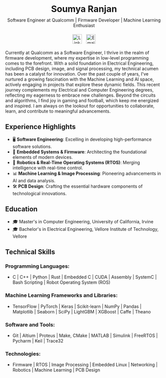 <header style="text-align: center; margin-bottom: 20px;">
  <h1 style="margin: 0; padding-bottom: 10px;">Soumya Ranjan</h1>
  <p style="margin: 0; padding-bottom: 10px;">Software Engineer at Qualcomm | Firmware Developer | Machine Learning Enthusiast</p>
  <div style="display: inline-block; padding-top: 10px;">
    <a href="https://www.linkedin.com/in/sranjan27/" style="text-decoration: none; margin-right: 10px;">
      <img src="LINK_TO_LINKEDIN_ICON" alt="LinkedIn" style="width: 30px; height: 30px; vertical-align: middle;">
    </a>
    <a href="mailto:ranjan42069@gmail.com" style="text-decoration: none;">
      <img src="LINK_TO_EMAIL_ICON" alt="Email" style="width: 30px; height: 30px; vertical-align: middle;">
    </a>
  </div>
</header>


Currently at Qualcomm as a Software Engineer, I thrive in the realm of firmware development, where my expertise in low-level programming comes to the forefront. With a solid foundation in Electrical Engineering, including PCB design, image, and signal processing, my technical acumen has been a catalyst for innovation. Over the past couple of years, I've nurtured a growing fascination with the Machine Learning and AI space, actively engaging in projects that explore these dynamic fields. This recent journey complements my Electrical and Computer Engineering degrees, reflecting my eagerness to embrace new challenges. Beyond the circuits and algorithms, I find joy in gaming and football, which keep me energized and inspired. I am always on the lookout for opportunities to collaborate, learn, and contribute to meaningful advancements.
## Experience Highlights

- 🖥️ **Software Engineering**: Excelling in developing high-performance software solutions.
- 🔌 **Embedded Systems & Firmware**: Architecting the foundational elements of modern devices.
- 🤖 **Robotics & Real-Time Operating Systems (RTOS)**: Merging intelligence with real-time control.
- 📊 **Machine Learning & Image Processing**: Pioneering advancements in AI and data analysis.
- 🛠️ **PCB Design**: Crafting the essential hardware components of technological innovations.

## Education

- 🎓 Master's in Computer Engineering, University of California, Irvine
- 🎓 Bachelor's in Electrical Engineering, Vellore Institute of Technology, Vellore

## Technical Skills

### Programming Languages:
- C | C++ | Python | Rust | Embedded C | CUDA | Assembly | SystemC | Bash Scripting | Robot Operating System (ROS)

### Machine Learning Frameworks and Libraries:
- TensorFlow | PyTorch | Keras | Scikit-learn | NumPy | Pandas | Matplotlib | Seaborn | SciPy | LightGBM | XGBoost | Caffe | Theano

### Software and Tools:
- Git | Altium | Proteus | Make, CMake | MATLAB | Simulink | FreeRTOS | Pycharm | Keil | Trace32

### Technologies:
- Firmware | RTOS | Image Processing | Embedded Linux | Networking | Robotics | Machine Learning | PCB Design
